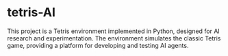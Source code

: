 # tetris-AI
This project is a Tetris environment implemented in Python, designed for AI research and experimentation. The environment simulates the classic Tetris game, providing a platform for developing and testing AI agents.
